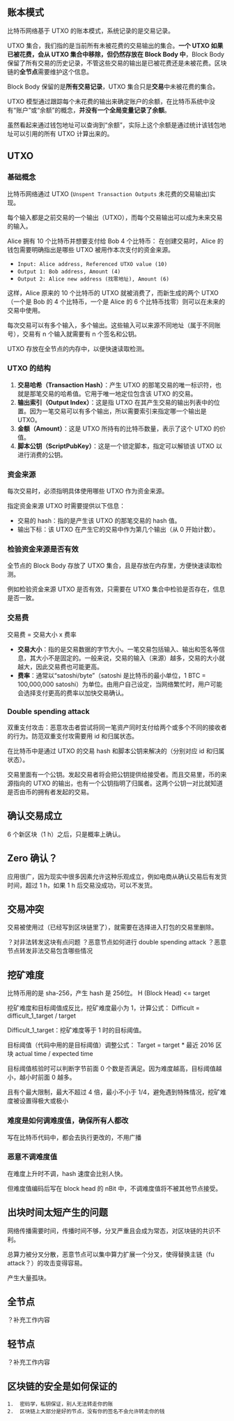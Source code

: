 ## 账本模式

比特币网络基于 UTXO 的账本模式，系统记录的是交易记录。

UTXO 集合，我们指的是当前所有未被花费的交易输出的集合。**一个 UTXO 如果已被花费，会从 UTXO 集合中移除，但仍然存放在 Block Body 中**，Block Body 保留了所有交易的历史记录，不管这些交易的输出是已被花费还是未被花费。区块链的**全节点**需要维护这个信息。

Block Body 保留的是**所有交易记录**，UTXO 集合只是**交易**中未被花费的集合。

UTXO 模型通过跟踪每个未花费的输出来确定账户的余额，在比特币系统中没有“账户”或“余额”的概念，**并没有一个全局变量记录了余额**。

虽然看起来通过钱包地址可以查询到“余额”，实际上这个余额是通过统计该钱包地址可以引用的所有 UTXO 计算出来的。

## UTXO
### 基础概念

比特币网络通过 UTXO (`Unspent Transaction Outputs` 未花费的交易输出)实现。

每个输入都是之前交易的一个输出（UTXO），而每个交易输出可以成为未来交易的输入。

Alice 拥有 10 个比特币并想要支付给 Bob 4 个比特币：
在创建交易时，Alice 的钱包需要明确指出是哪些 UTXO 被用作本次支付的资金来源。
- `Input: Alice address, Referenced UTXO value (10)`
- `Output 1: Bob address, Amount (4)`
- `Output 2: Alice new address (找零地址), Amount (6)`

这样，Alice 原来的 10 个比特币的 UTXO 就被消费了，而新生成的两个 UTXO（一个是 Bob 的 4 个比特币，一个是 Alice 的 6 个比特币找零）则可以在未来的交易中使用。

每次交易可以有多个输入，多个输出。这些输入可以来源不同地址（属于不同账号），交易有 n 个输入就需要有 n 个签名和公钥。

UTXO 存放在全节点的内存中，以便快速读取检测。

### UTXO 的结构

1. **交易哈希（Transaction Hash）**：产生 UTXO 的那笔交易的唯一标识符，也就是那笔交易的哈希值。它用于唯一地定位包含该 UTXO 的交易。
2. **输出索引（Output Index）**：这是指 UTXO 在其产生交易的输出列表中的位置。因为一笔交易可以有多个输出，所以需要索引来指定哪一个输出是 UTXO。
4. **金额（Amount）**：这是 UTXO 所持有的比特币数量，表示了这个 UTXO 的价值。
5. **脚本公钥（ScriptPubKey）**：这是一个锁定脚本，指定可以解锁该 UTXO 以进行消费的公钥。

### 资金来源

每次交易时，必须指明具体使用哪些 UTXO 作为资金来源。

指定资金来源 UTXO 时需要提供以下信息：
- 交易的 hash：指的是产生该 UTXO 的那笔交易的 hash 值。
- 输出下标：该 UTXO 在产生它的交易中作为第几个输出（从 0 开始计数）。

### 检验资金来源是否有效

全节点的 Block Body 存放了 UTXO 集合，且是存放在内存里，方便快速读取检测。

例如检验资金来源 UTXO 是否有效，只需要在 UTXO 集合中检验是否存在，信息是否一致。



### 交易费

交易费 = 交易大小 x 费率
- **交易大小**：指的是交易数据的字节大小。一笔交易包括输入、输出和签名等信息，其大小不是固定的。一般来说，交易的输入（来源）越多，交易的大小就越大，因此交易费也可能更高。
- **费率**：通常以“satoshi/byte”（satoshi 是比特币的最小单位，1 BTC = 100,000,000 satoshi）为单位。由用户自己设定，当网络繁忙时，用户可能会选择支付更高的费率以加快交易确认。

### Double spending attack

双重支付攻击：恶意攻击者尝试将同一笔资产同时支付给两个或多个不同的接收者的行为。防范双重支付攻需要用 id 和归属状态。

在比特币中是通过 UTXO 的交易 hash 和脚本公钥来解决的（分别对应 id 和归属状态）。

交易里面有一个公钥。发起交易者将会把公钥提供给接受者。而且交易里，币的来源指向的 UTXO 的输出，也有一个公钥指明了归属者。这两个公钥一对比就知道是否由币的拥有者发起的交易。



## 确认交易成立

6 个新区块（1 h）之后，只是概率上确认。


## Zero 确认？

应用很广，因为现实中很多因素允许这种乐观成立，例如电商从确认交易后有发货时间，超过 1 h，如果 1 h 后交易没成功，可以不发货。



## 交易冲突

交易被使用过（已经写到区块链里了），就需要在选择进入打包的交易里删除。

？对非法转发这块有点问题
？恶意节点如何进行 double spending attack
？恶意节点转发非法交易包含哪些情况


## 挖矿难度

比特币用的是 sha-256，产生 hash 是 256位。
H (Block Head) <= target

挖矿难度和目标阈值成反比，挖矿难度最小为 1，计算公式：
Difficult = difficult_1_target / target

Difficult_1_target：挖矿难度等于 1 时的目标阈值。


目标阈值（代码中用的是目标阈值）调整公式：
Target = target * 最近 2016 区块 actual time / expected time

目标阈值核验时可以判断字节前面 0 个数是否满足。因为难度越高，目标阈值越小，越小时前面 0 越多。


且有个最大限制，最大不超过 4 倍，最小不小于 1/4，避免遇到特殊情况，挖矿难度被设置得极大或极小

### 难度是如何调难度值，确保所有人都改
写在比特币代码中，都会去执行更改的，不用广播

### 恶意不调难度值
在难度上升时不调，hash 速度会比别人快。

但难度值编码后写在 block head 的 nBit 中，不调难度值将不被其他节点接受。

## 出块时间太短产生的问题

网络传播需要时间，传播时间不够，分叉严重且会成为常态，对区块链的共识不利。

总算力被分叉分散，恶意节点可以集中算力扩展一个分叉，使得替换主链（fu attack？）的攻击变得容易。

产生大量孤块。

## 全节点
？补充工作内容

## 轻节点
？补充工作内容

## 区块链的安全是如何保证的
	1.	密码学，私钥保证，别人无法转走你的账
	2.	区块链上大部分是好的节点，没有你的签名不会允许转走你的钱